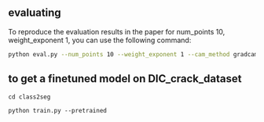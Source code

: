 ##  evaluating

To reproduce the evaluation results in the paper for num_points 10, weight_exponent 1, you can use the following command:
```bash
python eval.py --num_points 10 --weight_exponent 1 --cam_method gradcam --model_weight Imagenet_pretrained
```
## to get a finetuned model on DIC_crack_dataset

```
cd class2seg

python train.py --pretrained
```